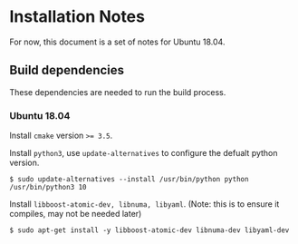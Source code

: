 # Installation Notes

For now, this document is a set of notes for Ubuntu 18.04.  

## Build dependencies
These dependencies are needed to run the build process.

### Ubuntu 18.04 
Install `cmake` version `>= 3.5`. 

Install `python3`, use `update-alternatives` to configure the defualt python version. 

```shell script
$ sudo update-alternatives --install /usr/bin/python python /usr/bin/python3 10
```  

Install `libboost-atomic-dev, libnuma, libyaml`. (Note: this is to ensure it compiles, may not be needed later)

```shell script
$ sudo apt-get install -y libboost-atomic-dev libnuma-dev libyaml-dev
```